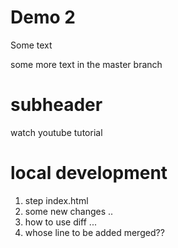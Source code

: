 # Demo 2        

Some text

some more text in the master branch

# subheader

watch youtube tutorial

# local development

1. step index.html
2. some new changes ..
3. how to use diff ...
44. whose line to be added merged??
